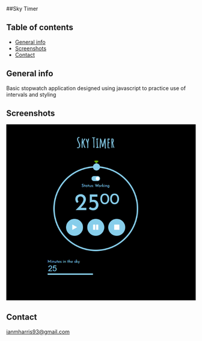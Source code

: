 ##Sky Timer


## Table of contents
* [General info](#general-info)
* [Screenshots](#screenshots)
* [Contact](#contact)

## General info
Basic stopwatch application designed using javascript to practice use of intervals and styling 

## Screenshots
![program screenshot](skytimer.PNG)


## Contact
ianmharris93@gmail.com
